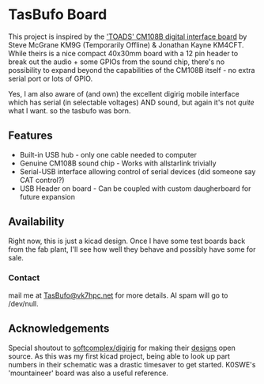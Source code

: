 # TasBufo Board

This project is inspired by the ['TOADS' CM108B digital interface board](https://ham-radio-dx.square.site/product/toads-digital-interface/2?cs=true&cst=custom) by Steve McGrane KM9G (Temporarily Offline) & Jonathan Kayne KM4CFT. While theirs is a nice compact 40x30mm board with a 12 pin header to break out the audio + some GPIOs from the sound chip, there's no possibility to expand beyond the capabilities of the CM108B itself - no extra serial port or lots of GPIO.

Yes, I am also aware of (and own) the excellent digirig mobile interface which has serial (in selectable voltages) AND sound, but again it's not *quite* what I want. so the tasbufo was born.

## Features
* Built-in USB hub - only one cable needed to computer
* Genuine CM108B sound chip - Works with allstarlink trivially
* Serial-USB interface allowing control of serial devices (did someone say CAT control?)
* USB Header on board - Can be coupled with custom daugherboard for future expansion

## Availability
Right now, this is just a kicad design. Once I have some test boards back from the fab plant, I'll see how well they behave and possibly have some for sale.

### Contact
mail me at [TasBufo@vk7hpc.net](mailto:TasBufo@vk7hpc.net) for more details. AI spam will go to /dev/null.

## Acknowledgements

Special shoutout to [softcomplex/digirig](https://digirig.net/) for making their [designs](https://github.com/softcomplex/Digirig-Mobile) open source. As this was my first kicad project, being able to look up part numbers in their schematic was a drastic timesaver to get started. K0SWE's 'mountaineer' board was also a useful reference.
